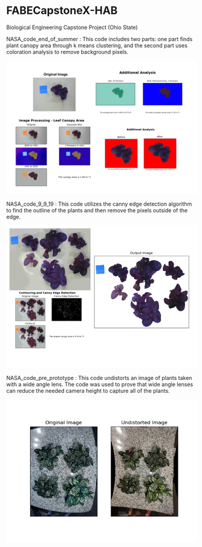 # FABECapstoneX-HAB
Biological Engineering Capstone Project (Ohio State) 

NASA_code_end_of_summer :
This code includes two parts: one part finds plant canopy area through k means clustering, and the second part uses coloration analysis to remove background pixels.

![alt text](https://github.com/NoahWilsonWeyrick/FABECapstoneX-HAB/blob/master/End%20of%20Summer.png)


NASA_code_9_9_19 : 
This code utilizes the canny edge detection algorithm to find the outline of the plants and then remove the pixels outside of the edge.

![alt text](https://github.com/NoahWilsonWeyrick/FABECapstoneX-HAB/blob/master/9-9-19.png)


NASA_code_pre_prototype :
This code undistorts an image of plants taken with a wide angle lens. The code was used to prove that wide angle lenses can reduce the needed camera height to capture all of the plants.

![alt text](https://github.com/NoahWilsonWeyrick/FABECapstoneX-HAB/blob/master/pre_prototype.png)
